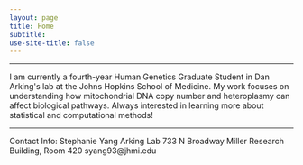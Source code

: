 ```yaml
---
layout: page
title: Home
subtitle: 
use-site-title: false
---
```

------------------------------

I am currently a fourth-year Human Genetics Graduate Student in Dan Arking's lab at the Johns Hopkins School of Medicine.  My work focuses on understanding how mitochondrial DNA copy number and heteroplasmy can affect biological pathways.  Always interested in learning more about statistical and computational methods!
<hr>
Contact Info:  
Stephanie Yang    
Arking Lab  
733 N Broadway   
Miller Research Building, Room 420  
syang93@jhmi.edu  
